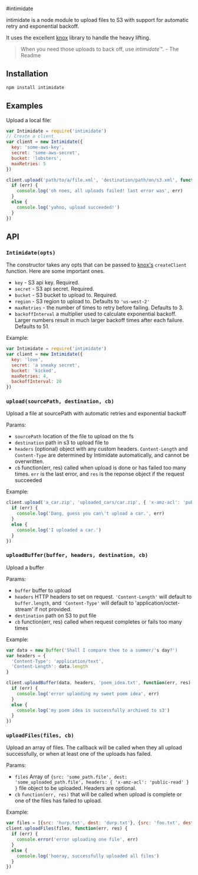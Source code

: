 #intimidate

intimidate is a node module to upload files to S3 with support for
automatic retry and exponential backoff.

It uses the excellent [knox](https://github.com/LearnBoost/knox) library to
handle the heavy lifting.

> When you need those uploads to back off, use *intimidate*™. - The Readme

## Installation

```bash
npm install intimidate
```

## Examples

Upload a local file:

```JavaScript
var Intimidate = require('intimidate')
// Create a client
var client = new Intimidate({
  key: 'some-aws-key',
  secret: 'some-aws-secret',
  bucket: 'lobsters',
  maxRetries: 5
})

client.upload('path/to/a/file.xml', 'destination/path/on/s3.xml', function(err, res) {
  if (err) {
    console.log('oh noes, all uploads failed! last error was', err)
  }
  else {
    console.log('yahoo, upload succeeded!')
  }
})
```

## API

### `Intimidate(opts)`

The constructor takes any opts that can be passed to
[knox's](https://github.com/LearnBoost/knox) `createClient` function. Here are
some important ones.

* `key` - S3 api key. Required.
* `secret` - S3 api secret. Required.
* `bucket` - S3 bucket to upload to. Required.
* `region` - S3 region to upload to. Defaults to `'us-west-2'`
* `maxRetries` - the number of times to retry before failing. Defaults to 3.
* `backoffInterval` a multiplier used to calculate exponential backoff. Larger
   numbers result in much larger backoff times after each failure. Defaults to 51.

Example:

```JavaScript
var Intimidate = require('intimidate')
var client = new Intimidate({
  key: 'love',
  secret: 'a sneaky secret',
  bucket: 'kicked',
  maxRetries: 4,
  backoffInterval: 20
})
```

### `upload(sourcePath, destination, cb)`


 Upload a file at sourcePath with automatic retries and exponential backoff

Params:

* `sourcePath` location of the file to upload on the fs
* `destination` path in s3 to upload file to
* `headers` (optional) object with any custom headers. `Content-Length` and `Content-Type` are determined by Intimidate automatically, and cannot be overwritten.
* `cb` function(err, res) called when upload is done or has
    failed too many times. `err` is the last error, and `res` is the reponse
    object if the request succeeded


Example:

```JavaScript
client.upload('a_car.zip', 'uploaded_cars/car.zip', { 'x-amz-acl': 'public-read' }, function(err, res) {
  if (err) {
    console.log('Dang, guess you can\'t upload a car.', err)
  }
  else {
    console.log('I uploaded a car.')
  }
})
```

### `uploadBuffer(buffer, headers, destination, cb)`

Upload a buffer

Params:

* `buffer` buffer to upload
* `headers` HTTP headers to set on request. `'Content-Length'` will default to
   `buffer.length`, and `'Content-Type'` will default to
   'application/octet-stream' if not provided.
* `destination` path on S3 to put file
* `cb` function(err, res) called when request completes or fails too many times


Example:

```JavaScript
var data = new Buffer('Shall I compare thee to a summer/'s day?')
var headers = {
  'Content-Type': 'application/text',
  'Content-Length': data.length
}

client.uploadBuffer(data, headers, 'poem_idea.txt', function(err, res) {
  if (err) {
    console.log('error uplaoding my sweet poem idea', err)
  }
  else {
    console.log('my poem idea is successfully archived to s3')
  }
})
```

### `uploadFiles(files, cb)`

Upload an array of files. The callback will be called when they all upload
successfully, or when at least one of the uploads has failed.

Params:

* `files` Array of `{src: 'some_path.file', dest: 'some_uploaded_path.file', headers: { 'x-amz-acl': 'public-read' } }`
  file object to be uploaded. Headers are optional.
* `cb` `function(err, res)` that will be called when upload is complete or
  one of the files has failed to upload.

Example:


```JavaScript
var files = [{src: 'hurp.txt', dest: 'durp.txt'}, {src: 'foo.txt', dest: 'foo.txt', headers: { 'x-amz-acl': 'public-read' } }]
client.uploadFiles(files, function(err, res) {
  if (err) {
    console.error('error uploading one file', err)
  }
  else {
    console.log('hooray, successfully uploaded all files')
  }
})
```
